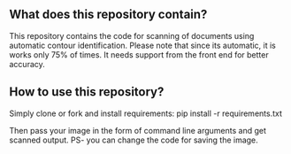 ## What does this repository contain?
This repository contains the code for scanning of documents using automatic contour identification. Please note that since its automatic, it is works only 75% of times. It needs support from the front end for better accuracy.

## How to use this repository?
Simply clone or fork and install requirements:
	pip install -r requirements.txt

Then pass your image in the form of command line arguments and get scanned output. PS- you can change the code for saving the image.
